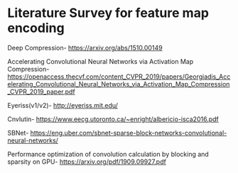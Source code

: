 # Literature Survey for feature map encoding

Deep Compression- https://arxiv.org/abs/1510.00149

Accelerating Convolutional Neural Networks via Activation Map Compression- https://openaccess.thecvf.com/content_CVPR_2019/papers/Georgiadis_Accelerating_Convolutional_Neural_Networks_via_Activation_Map_Compression_CVPR_2019_paper.pdf

Eyeriss(v1/v2)- http://eyeriss.mit.edu/

Cnvlutin- https://www.eecg.utoronto.ca/~enright/albericio-isca2016.pdf

SBNet- https://eng.uber.com/sbnet-sparse-block-networks-convolutional-neural-networks/

Performance optimization of convolution calculation by blocking and sparsity on GPU- https://arxiv.org/pdf/1909.09927.pdf
